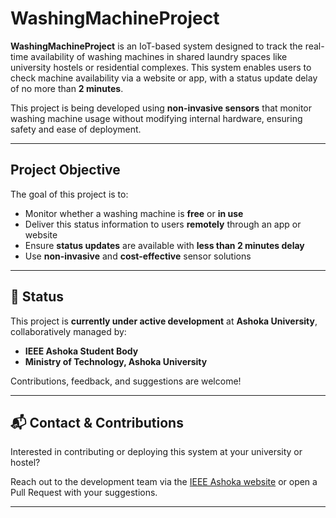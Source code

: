 #  WashingMachineProject

**WashingMachineProject** is an IoT-based system designed to track the real-time availability of washing machines in shared laundry spaces like university hostels or residential complexes. This system enables users to check machine availability via a website or app, with a status update delay of no more than **2 minutes**.

This project is being developed using **non-invasive sensors** that monitor washing machine usage without modifying internal hardware, ensuring safety and ease of deployment.

---

##  Project Objective

The goal of this project is to:

- Monitor whether a washing machine is **free** or **in use**
- Deliver this status information to users **remotely** through an app or website
- Ensure **status updates** are available with **less than 2 minutes delay**
- Use **non-invasive** and **cost-effective** sensor solutions

---

## 📌 Status

This project is **currently under active development** at **Ashoka University**, collaboratively managed by:

- **IEEE Ashoka Student Body**
- **Ministry of Technology, Ashoka University**

Contributions, feedback, and suggestions are welcome!

---

## 📬 Contact & Contributions

Interested in contributing or deploying this system at your university or hostel?

Reach out to the development team via the [IEEE Ashoka website](https://www.ieee-ashoka.in/contact) or open a Pull Request with your suggestions.

---

